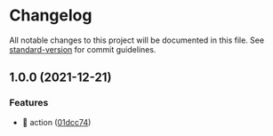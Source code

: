 # Changelog

All notable changes to this project will be documented in this file. See [standard-version](https://github.com/conventional-changelog/standard-version) for commit guidelines.

## 1.0.0 (2021-12-21)


### Features

* 🎸 action ([01dcc74](https://github.com/baizhi-edu/action-generate-spring-server/commit/01dcc74dcbf34367bc83a26b5d1f960dfbdf66ab))
